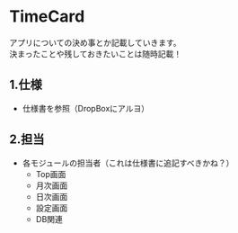 TimeCard
============
アプリについての決め事とか記載していきます。  
決まったことや残しておきたいことは随時記載！


1.仕様
------------
+ 仕様書を参照（DropBoxにアルヨ）  

2.担当
------------
+ 各モジュールの担当者（これは仕様書に追記すべきかね？）
    + Top画面
    + 月次画面
    + 日次画面
    + 設定画面
    + DB関連